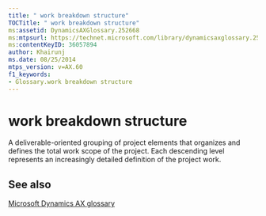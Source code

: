 ```yaml
---
title: " work breakdown structure"
TOCTitle: " work breakdown structure"
ms:assetid: DynamicsAXGlossary.252668
ms:mtpsurl: https://technet.microsoft.com/library/dynamicsaxglossary.252668(v=AX.60)
ms:contentKeyID: 36057894
author: Khairunj
ms.date: 08/25/2014
mtps_version: v=AX.60
f1_keywords:
- Glossary.work breakdown structure
---
```


# work breakdown structure

A deliverable-oriented grouping of project elements that organizes and defines the total work scope of the project. Each descending level represents an increasingly detailed definition of the project work.

## See also

[Microsoft Dynamics AX glossary](glossary/microsoft-dynamics-ax-glossary.md)

  


